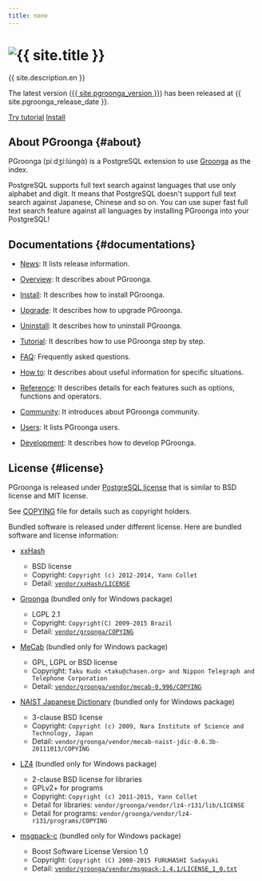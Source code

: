 ```yaml
---
title: none
---
```


<div class="jumbotron">
  <h1>
    <img alt="{{ site.title }}"
         title="{{ site.title }}"
         src="/images/pgroonga-logo.png">
  </h1>
  <p>{{ site.description.en }}</p>
  <p>The latest version
     (<a href="news/#version-{{ site.pgroonga_version | replace:".", "-" }}">{{ site.pgroonga_version }}</a>)
     has been released at {{ site.pgroonga_release_date }}.
  </p>
  <p>
    <a href="tutorial/"
       class="btn btn-primary btn-lg"
       role="button">Try tutorial</a>
    <a href="install/"
       class="btn btn-primary btn-lg"
       role="button">Install</a>
  </p>
</div>

## About PGroonga {#about}

PGroonga (píːdʒí:lúnɡά) is a PostgreSQL extension to use [Groonga](http://groonga.org/) as the index.

PostgreSQL supports full text search against languages that use only alphabet and digit. It means that PostgreSQL doesn't support full text search against Japanese, Chinese and so on. You can use super fast full text search feature against all languages by installing PGroonga into your PostgreSQL!

## Documentations {#documentations}

  * [News](news/): It lists release information.

  * [Overview](overview/): It describes about PGroonga.

  * [Install](install/): It describes how to install PGroonga.

  * [Upgrade](upgrade/): It describes how to upgrade PGroonga.

  * [Uninstall](uninstall/): It describes how to uninstall PGroonga.

  * [Tutorial](tutorial/): It describes how to use PGroonga step by step.

  * [FAQ](faq/): Frequently asked questions.

  * [How to](how-to/): It describes about useful information for specific situations.

  * [Reference](reference/): It describes details for each features such as options, functions and operators.

  * [Community](community/): It introduces about PGroonga community.

  * [Users](users/): It lists PGroonga users.

  * [Development](development/): It describes how to develop PGroonga.

## License {#license}

PGroonga is released under [PostgreSQL license](http://opensource.org/licenses/postgresql) that is similar to BSD license and MIT license.

See [COPYING](https://github.com/pgroonga/pgroonga/blob/master/COPYING) file for details such as copyright holders.

Bundled software is released under different license. Here are bundled software and license information:

  * [xxHash](https://github.com/Cyan4973/xxHash)
    * BSD license
    * Copyright: `Copyright (c) 2012-2014, Yann Collet`
    * Detail: [`vendor/xxHash/LICENSE`](https://github.com/Cyan4973/xxHash/blob/master/LICENSE)

  * [Groonga](http://groonga.org/) (bundled only for Windows package)
    * LGPL 2.1
    * Copyright: `Copyright(C) 2009-2015 Brazil`
    * Detail: [`vendor/groonga/COPYING`](https://github.com/groonga/groonga/blob/master/COPYING)

  * [MeCab](http://taku910.github.io/mecab/) (bundled only for Windows package)
    * GPL, LGPL or BSD license
    * Copyright: `Taku Kudo <taku@chasen.org> and Nippon Telegraph and Telephone Corporation`
    * Detail: [`vendor/groonga/vendor/mecab-0.996/COPYING`](https://github.com/taku910/mecab/blob/master/mecab/COPYING)

  * [NAIST Japanese Dictionary](https://osdn.jp/projects/naist-jdic/) (bundled only for Windows package)
    * 3-clause BSD license
    * Copyright: `Copyright (c) 2009, Nara Institute of Science and Technology, Japan`
    * Detail: `vendor/groonga/vendor/mecab-naist-jdic-0.6.3b-20111013/COPYING`

  * [LZ4](http://www.lz4.org/) (bundled only for Windows package)
    * 2-clause BSD license for libraries
    * GPLv2+ for programs
    * Copyright: `Copyright (c) 2011-2015, Yann Collet`
    * Detail for libraries: `vendor/groonga/vendor/lz4-r131/lib/LICENSE`
    * Detail for programs: `vendor/groonga/vendor/lz4-r131/programs/COPYING`

  * [msgpack-c](https://github.com/msgpack/msgpack-c) (bundled only for Windows package)
    * Boost Software License Version 1.0
    * Copyright: `Copyright (C) 2008-2015 FURUHASHI Sadayuki`
    * Detail: [`vendor/groonga/vendor/msgpack-1.4.1/LICENSE_1_0.txt`](https://github.com/msgpack/msgpack-c/blob/master/LICENSE_1_0.txt)
